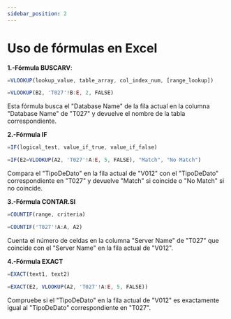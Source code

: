 ```yaml
---
sidebar_position: 2
---
```


# Uso de fórmulas en Excel

**1.-Fórmula BUSCARV**:

```jsx title="Fórmula BUSCARV:"
=VLOOKUP(lookup_value, table_array, col_index_num, [range_lookup])
```

```jsx title="Ejemplo:"
=VLOOKUP(B2, 'T027'!B:E, 2, FALSE)
```

Esta fórmula busca el "Database Name" de la fila actual en la columna "Database Name" de "T027" y devuelve el nombre de la tabla correspondiente.

**2.-Fórmula IF**

```jsx title="Fórmula IF:"
=IF(logical_test, value_if_true, value_if_false)
```

```jsx title="Ejemplo:"
=IF(E2=VLOOKUP(A2, 'T027'!A:E, 5, FALSE), "Match", "No Match")
```

Compara el "TipoDeDato" en la fila actual de "V012" con el "TipoDeDato" correspondiente en "T027" y devuelve "Match" si coincide o "No Match" si no coincide.

**3.-Fórmula CONTAR.SI**

```jsx title="Fórmula CONTAR.SI:"
=COUNTIF(range, criteria)
```

```jsx title="Ejemplo:"
=COUNTIF('T027'!A:A, A2)
```

Cuenta el número de celdas en la columna "Server Name" de "T027" que coincide con el "Server Name" en la fila actual de "V012".

**4.-Fórmula EXACT**

```jsx title="Fórmula EXACT:"
=EXACT(text1, text2)
```

```jsx title="Ejemplo:"
=EXACT(E2, VLOOKUP(A2, 'T027'!A:E, 5, FALSE))
```

Compruebe si el "TipoDeDato" en la fila actual de "V012" es exactamente igual al "TipoDeDato" correspondiente en "T027".

